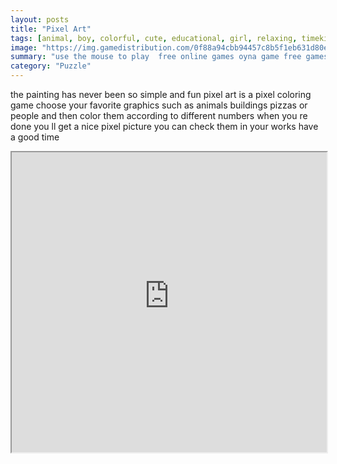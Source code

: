 ```yaml
---
layout: posts
title: "Pixel Art"
tags: [animal, boy, colorful, cute, educational, girl, relaxing, timekiller, free, online, games, oyna, game, free, games, play, play, games]
image: "https://img.gamedistribution.com/0f88a94cbb94457c8b5f1eb631d80e36-512x384.jpeg"
summary: "use the mouse to play  free online games oyna game free games play play games"
category: "Puzzle"
---
```


the painting has never been so simple and fun pixel art is a pixel coloring game choose your favorite graphics such as animals buildings pizzas or people and then color them according to different numbers when you re done you ll get a nice pixel picture you can check them in your works have a good time

<iframe width="100%" height="480px;" src="https://html5.gamedistribution.com/0f88a94cbb94457c8b5f1eb631d80e36/"></iframe>